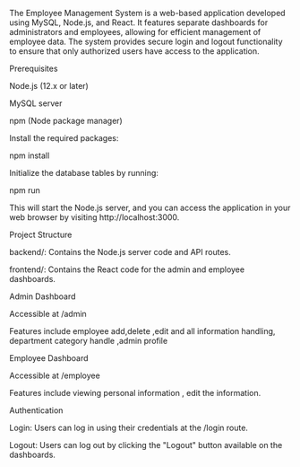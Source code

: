 The Employee Management System is a web-based application developed using MySQL, Node.js, and React. It features separate dashboards for administrators and employees, allowing for efficient management of employee data. The system provides secure login and logout functionality to ensure that only authorized users have access to the application.

Prerequisites

Node.js (12.x or later)

MySQL server

npm (Node package manager)

Install the required packages:

npm  install

Initialize the database tables by running:

npm run 

This will start the Node.js server, and you can access the application in your web browser by visiting http://localhost:3000.

Project Structure

backend/: Contains the Node.js server code and API routes.

frontend/: Contains the React code for the admin and employee dashboards.

Admin Dashboard

Accessible at /admin

Features include employee add,delete ,edit and all information handling, department category handle ,admin profile

Employee Dashboard

Accessible at /employee

Features include viewing personal information , edit the information.

Authentication

Login: Users can log in using their credentials at the /login route.

Logout: Users can log out by clicking the "Logout" button available on the dashboards.
